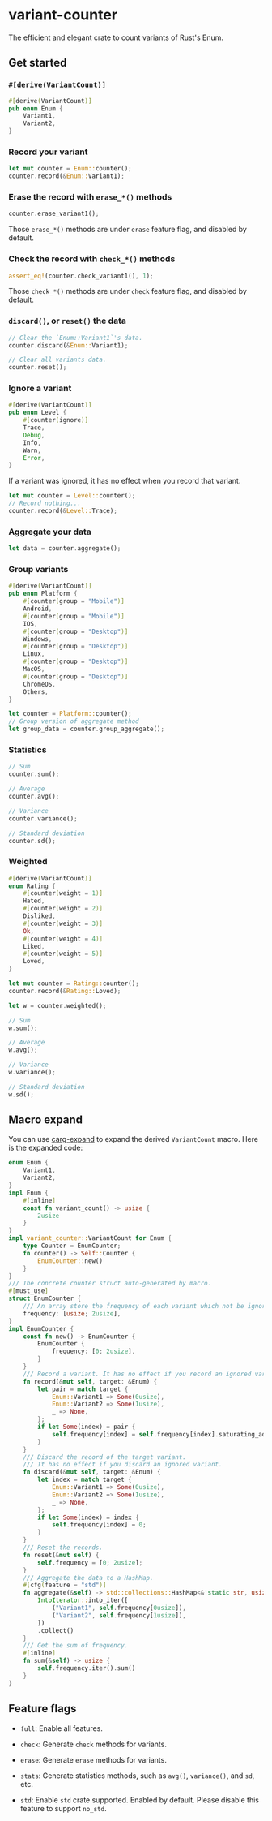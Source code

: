 # variant-counter

The efficient and elegant crate to count variants of Rust's Enum.

## Get started

### `#[derive(VariantCount)]`

```rust
#[derive(VariantCount)]
pub enum Enum {
    Variant1,
    Variant2,
}
```

### Record your variant

```rust
let mut counter = Enum::counter();
counter.record(&Enum::Variant1);
```

### Erase the record with `erase_*()` methods

```rust
counter.erase_variant1();
```

Those `erase_*()` methods are under `erase` feature flag, and disabled by default.

### Check the record with `check_*()` methods

```rust
assert_eq!(counter.check_variant1(), 1);
```

Those `check_*()` methods are under `check` feature flag, and disabled by default.

### `discard()`, or `reset()` the data

```rust
// Clear the `Enum::Variant1`'s data.
counter.discard(&Enum::Variant1);

// Clear all variants data.
counter.reset();
```

### Ignore a variant

```rust
#[derive(VariantCount)]
pub enum Level {
    #[counter(ignore)]
    Trace,
    Debug,
    Info,
    Warn,
    Error,
}
```

If a variant was ignored, it has no effect when you record that variant.

```rust
let mut counter = Level::counter();
// Record nothing...
counter.record(&Level::Trace);

```
### Aggregate your data

```rust
let data = counter.aggregate();
```

### Group variants

```rust
#[derive(VariantCount)]
pub enum Platform {
    #[counter(group = "Mobile")]
    Android,
    #[counter(group = "Mobile")]
    IOS,
    #[counter(group = "Desktop")]
    Windows,
    #[counter(group = "Desktop")]
    Linux,
    #[counter(group = "Desktop")]
    MacOS,
    #[counter(group = "Desktop")]
    ChromeOS,
    Others,
}

let counter = Platform::counter();
// Group version of aggregate method
let group_data = counter.group_aggregate();
```
### Statistics

```rust
// Sum
counter.sum();

// Average
counter.avg();

// Variance
counter.variance();

// Standard deviation
counter.sd();
```

### Weighted

```rust
#[derive(VariantCount)]
enum Rating {
    #[counter(weight = 1)]
    Hated,
    #[counter(weight = 2)]
    Disliked,
    #[counter(weight = 3)]
    Ok,
    #[counter(weight = 4)]
    Liked,
    #[counter(weight = 5)]
    Loved,
}

let mut counter = Rating::counter();
counter.record(&Rating::Loved);

let w = counter.weighted();

// Sum
w.sum();

// Average
w.avg();

// Variance
w.variance();

// Standard deviation
w.sd();
```

## Macro expand

You can use [carg-expand](https://crates.io/crates/cargo-expand) to expand the derived `VariantCount` macro. 
Here is the expanded code:

```rust
enum Enum {
    Variant1,
    Variant2,
}
impl Enum {
    #[inline]
    const fn variant_count() -> usize {
        2usize
    }
}
impl variant_counter::VariantCount for Enum {
    type Counter = EnumCounter;
    fn counter() -> Self::Counter {
        EnumCounter::new()
    }
}
/// The concrete counter struct auto-generated by macro.
#[must_use]
struct EnumCounter {
    /// An array store the frequency of each variant which not be ignored.
    frequency: [usize; 2usize],
}
impl EnumCounter {
    const fn new() -> EnumCounter {
        EnumCounter {
            frequency: [0; 2usize],
        }
    }
    /// Record a variant. It has no effect if you record an ignored variant.
    fn record(&mut self, target: &Enum) {
        let pair = match target {
            Enum::Variant1 => Some(0usize),
            Enum::Variant2 => Some(1usize),
            _ => None,
        };
        if let Some(index) = pair {
            self.frequency[index] = self.frequency[index].saturating_add(1);
        }
    }
    /// Discard the record of the target variant.
    /// It has no effect if you discard an ignored variant.
    fn discard(&mut self, target: &Enum) {
        let index = match target {
            Enum::Variant1 => Some(0usize),
            Enum::Variant2 => Some(1usize),
            _ => None,
        };
        if let Some(index) = index {
            self.frequency[index] = 0;
        }
    }
    /// Reset the records.
    fn reset(&mut self) {
        self.frequency = [0; 2usize];
    }
    /// Aggregate the data to a HashMap.
    #[cfg(feature = "std")]
    fn aggregate(&self) -> std::collections::HashMap<&'static str, usize> {
        IntoIterator::into_iter([
            ("Variant1", self.frequency[0usize]),
            ("Variant2", self.frequency[1usize]),
        ])
        .collect()
    }
    /// Get the sum of frequency.
    #[inline]
    fn sum(&self) -> usize {
        self.frequency.iter().sum()
    }
}
```

## Feature flags

- `full`: Enable all features.

- `check`: Generate `check` methods for variants.

- `erase`: Generate `erase` methods for variants.

- `stats`: Generate statistics methods, such as `avg()`, `variance()`, and `sd`, etc.

- `std`: Enable `std` crate supported. Enabled by default. Please disable this feature to support `no_std`.